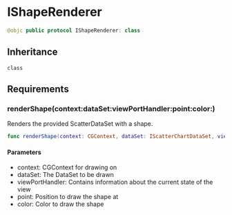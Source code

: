 # IShapeRenderer

``` swift
@objc public protocol IShapeRenderer: class
```

## Inheritance

`class`

## Requirements

### renderShape(context:​dataSet:​viewPortHandler:​point:​color:​)

Renders the provided ScatterDataSet with a shape.

``` swift
func renderShape(context: CGContext, dataSet: IScatterChartDataSet, viewPortHandler: ViewPortHandler, point: CGPoint, color: NSUIColor)
```

#### Parameters

  - context: CGContext for drawing on
  - dataSet: The DataSet to be drawn
  - viewPortHandler: Contains information about the current state of the view
  - point: Position to draw the shape at
  - color: Color to draw the shape
